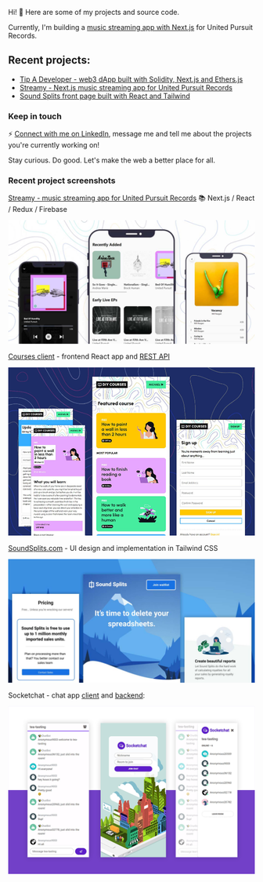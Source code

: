 Hi! :monocle_face:
Here are some of my projects and source code. 

Currently, I'm building a [music streaming app with Next.js](https://github.com/xyeres/streamy) for United Pursuit Records.

## Recent projects: 
- [Tip A Developer - web3 dApp built with Solidity, Next.js and Ethers.js](https://github.com/xyeres/web3-tip-a-developer)
- [Streamy - Next.js music streaming app for United Pursuit Records](https://github.com/xyeres/streamy)
- [Sound Splits front page built with React and Tailwind](https://github.com/mallocked/splits-landing)

### Keep in touch
⚡ [Connect with me on LinkedIn](https://www.linkedin.com/in/mxcarr/), message me and tell me about the projects you're currently working on!

Stay curious. Do good. Let's make the web a better place for all.

### Recent project screenshots

[Streamy - music streaming app for United Pursuit Records](https://github.com/xyeres/streamy)  📚  Next.js / React / Redux / Firebase

[![](./screen-streamy.jpg)](https://github.com/xyeres/streamy)

[Courses client](https://github.com/xyeres/courses-client) - frontend React app and [REST API](https://github.com/xyeres/courses-api)

[![](./screen-diy-courses.jpg)](https://github.com/xyeres/courses-client)

[SoundSplits.com](https://github.com/mallocked/splits-landing) - UI design and implementation in Tailwind CSS

[![](./screen-soundsplits.jpg)](https://github.com/mallocked/splits-landing)

Socketchat - chat app [client](https://github.com/xyeres/socketchat-client) and [backend](https://github.com/xyeres/socketchat-server):

[![](./screen-feature-md.png)](https://github.com/xyeres/socketchat-client)
